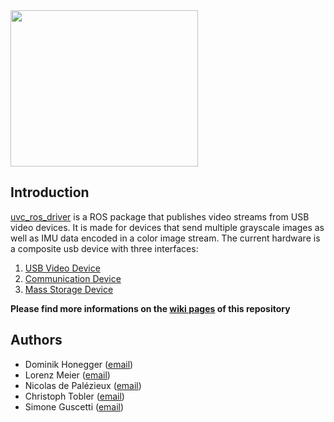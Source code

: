 <img src="https://raw.github.com/wiki/PX4/uvc_ros_driver/images/omni_rig.jpeg" width="300" height="250" />

## Introduction
[uvc_ros_driver](https://github.com/PX4/uvc_ros_driver/wiki) is a ROS package that publishes video streams from USB video devices. It is made for devices that send multiple grayscale images as well as IMU data encoded in a color image stream. The current hardware is a composite usb device with three interfaces:

1. [USB Video Device](https://en.wikipedia.org/wiki/USB_video_device_class)
2. [Communication Device](https://en.wikipedia.org/wiki/USB_communications_device_class)
3. [Mass Storage Device](https://en.wikipedia.org/wiki/USB_mass_storage_device_class)

**Please find more informations on the [wiki pages](https://github.com/PX4/uvc_ros_driver/wiki) of this repository**


## Authors
* Dominik Honegger ([email](dominik.honegger@inf.ethz.ch))
* Lorenz Meier ([email](lorenz.meier@inf.ethz.ch))
* Nicolas de Palézieux ([email](depnicol@ethz.ch))
* Christoph Tobler ([email](toblech@ethz.ch))
* Simone Guscetti ([email](simonegu@ethz.ch))

